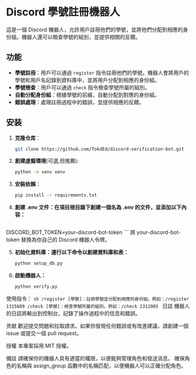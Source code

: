 # Discord 學號註冊機器人

這是一個 Discord 機器人，允許用戶註冊他們的學號，並將他們分配到相應的身份組。機器人還可以檢查學號的組別，並提供相關的反饋。

## 功能

- **學號註冊**：用戶可以通過 `register` 指令註冊他們的學號。機器人會將用戶的學號和用戶名記錄到資料庫中，並將用戶分配到相應的身份組。
- **學號檢查**：用戶可以通過 `check` 指令檢查學號所屬的組別。
- **自動分配身份組**：根據學號的前綴，自動分配到對應的身份組。
- **錯誤處理**：處理註冊過程中的錯誤，並提供相應的反饋。
## 安装

1. **克隆仓库**：
   ```sh
   git clone https://github.com/TokdEd/discord-verification-bot.git
    ```
2. **創建虛擬環境**(可選,但推薦):
    ```sh
    python -m venv venv
    ```
3. **安裝依賴**：
    ```sh
    pip install -r requirements.txt
    ```

4. **創建 .env 文件：在項目根目錄下創建一個名為 .env 的文件，並添加以下內容：**
    ```sh
DISCORD_BOT_TOKEN=your-discord-bot-token
    ```
將 your-discord-bot-token 替換為你自己的 Discord 機器人令牌。

5. **初始化資料庫：運行以下命令以創建資料庫和表：**

    ```sh
    python setup_db.py
    ```

6. **啟動機器人：**

    ```sh
    python verify.py
    ```
使用指令：
    ```sh
    /register [學號]：註冊學號並分配到相應的身份組。例如：/register 1315689
    /check [學號]：檢查學號所屬的組別。例如：/check 2312005
    ```
日誌
    機器人的日誌將輸出到控制台，記錄了操作過程中的信息和錯誤。

贡献
    歡迎提交問題和拉取請求。如果你發現任何錯誤或有改進建議，請創建一個 issue 或提交一個 pull request。

授權
    本專案採用 MIT 授權。

備註
    請確保你的機器人具有適當的權限，以便能夠管理角色和發送消息。
    確保角色的名稱與 assign_group 函數中的名稱匹配，以便機器人可以正確分配角色。


